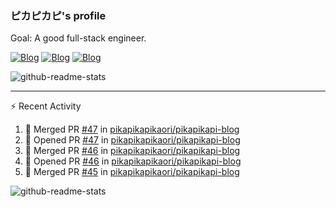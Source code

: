 ### ピカピカピ's profile

Goal: A good full-stack engineer.

[![Blog](https://img.shields.io/badge/Blog-Main%20Site-%23c6a2eb)](https://pikapikapikaori.github.io/pikapikapi-blog/#/en-us/) [![Blog](https://img.shields.io/badge/Blog-Standby%20Site-%23c6c2eb)](https://pikapikapi-blog.vercel.app/#/en-us/) [![Blog](https://img.shields.io/badge/Blog-Sub--Site-%23d6a2eb)](https://pikapikapikaori.github.io/pikapikapi-blog-hexo/)

![github-readme-stats](https://github-readme-stats-pikapikapikaori.vercel.app/api/top-langs/?username=pikapikapikaori&langs_count=10&layout=compact)

---

:zap: Recent Activity

<!--START_SECTION:activity-->
1. 🎉 Merged PR [#47](https://github.com/pikapikapikaori/pikapikapi-blog/pull/47) in [pikapikapikaori/pikapikapi-blog](https://github.com/pikapikapikaori/pikapikapi-blog)
2. 💪 Opened PR [#47](https://github.com/pikapikapikaori/pikapikapi-blog/pull/47) in [pikapikapikaori/pikapikapi-blog](https://github.com/pikapikapikaori/pikapikapi-blog)
3. 🎉 Merged PR [#46](https://github.com/pikapikapikaori/pikapikapi-blog/pull/46) in [pikapikapikaori/pikapikapi-blog](https://github.com/pikapikapikaori/pikapikapi-blog)
4. 💪 Opened PR [#46](https://github.com/pikapikapikaori/pikapikapi-blog/pull/46) in [pikapikapikaori/pikapikapi-blog](https://github.com/pikapikapikaori/pikapikapi-blog)
5. 🎉 Merged PR [#45](https://github.com/pikapikapikaori/pikapikapi-blog/pull/45) in [pikapikapikaori/pikapikapi-blog](https://github.com/pikapikapikaori/pikapikapi-blog)
<!--END_SECTION:activity-->

![github-readme-stats](https://github-readme-stats-pikapikapikaori.vercel.app/api?username=pikapikapikaori&show_icons=true)

<!--
**pikapikapikaori/pikapikapikaori** is a ✨ _special_ ✨ repository because its `README.md` (this file) appears on your GitHub profile.

Here are some ideas to get you started:

- 🔭 I’m currently working on ...
- 🌱 I’m currently learning ...
- 👯 I’m looking to collaborate on ...
- 🤔 I’m looking for help with ...
- 💬 Ask me about ...
- 📫 How to reach me: ...
- 😄 Pronouns: ...
- ⚡ Fun fact: ...
-->
